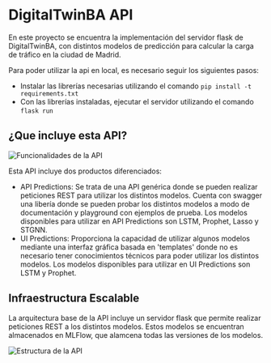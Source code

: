 # DigitalTwinBA API
En este proyecto se encuentra la implementación del servidor flask de DigitalTwinBA, con distintos modelos de predicción para calcular la carga de tráfico en la ciudad de Madrid.

Para poder utilizar la api en local, es necesario seguir los siguientes pasos:
- Instalar las librerías necesarias utilizando el comando `pip install -t requirements.txt`
- Con las librerías instaladas, ejecutar el servidor utilizando el comando `flask run`

## ¿Que incluye esta API?
![Funcionalidades de la API](https://drive.google.com/uc?export=view&id=1ecq2c8OHuP_hIBmL7cbYot6dLABLI21A)

Esta API incluye dos productos diferenciados:
- API Predictions: Se trata de una API genérica donde se pueden realizar peticiones REST para utilizar los distintos modelos. Cuenta con swagger una libería donde se pueden probar los distintos modelos a modo de documentación y playground con ejemplos de prueba. Los modelos disponibles para utilizar en API Predictions son LSTM, Prophet, Lasso y STGNN.
- UI Predictions: Proporciona la capacidad de utilizar algunos modelos mediante una interfaz gráfica basada en 'templates' donde no es necesario tener conocimientos técnicos para poder utilizar los distintos modelos. Los modelos disponibles para utilizar en UI Predictions son LSTM y Prophet. 

## Infraestructura Escalable
La arquitectura base de la API incluye un servidor flask que permite realizar peticiones REST a los distintos modelos. Estos modelos se encuentran almacenados en MLFlow, que alamcena todas las versiones de los modelos. 

![Estructura de la API](https://drive.google.com/uc?export=view&id=1D3vAkVDn3dfeXUbbWjWJ94H-VovRioV6)

